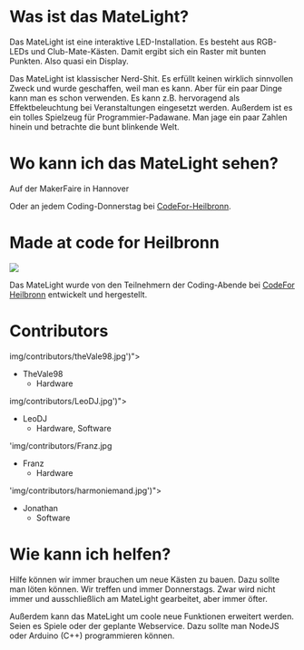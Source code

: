 # Was ist das MateLight?</h2>

Das MateLight ist eine interaktive LED-Installation. Es besteht aus RGB-LEDs und Club-Mate-Kästen. 
Damit ergibt sich ein Raster mit bunten Punkten. Also quasi ein Display.


Das MateLight ist klassischer Nerd-Shit. Es erfüllt keinen wirklich sinnvollen Zweck und wurde geschaffen, weil man es kann.
Aber für ein paar Dinge kann man es schon verwenden. Es kann z.B. hervoragend als Effektbeleuchtung bei Veranstaltungen
eingesetzt werden. Außerdem ist es ein tolles Spielzeug für Programmier-Padawane. Man jage ein paar Zahlen hinein
und betrachte die bunt blinkende Welt.
       
       
# Wo kann ich das MateLight sehen?</h2>
 
Auf der MakerFaire in Hannover

Oder an jedem Coding-Donnerstag bei <a href="https://www.meetup.com/de-DE/codeforhn/">CodeFor-Heilbronn</a>.


# Made at code for Heilbronn</h2>

<img src="/img/CodeForHeilbronn.svg" />

Das MateLight wurde von den Teilnehmern der Coding-Abende bei <a href="http://codefor.de/heilbronn/">CodeFor Heilbronn</a>
entwickelt und hergestellt.


# Contributors

img/contributors/theVale98.jpg')"></div>
* TheVale98
    * Hardware

img/contributors/LeoDJ.jpg')"></div>
* LeoDJ
    * Hardware, Software

'img/contributors/Franz.jpg

* Franz
    * Hardware

'img/contributors/harmoniemand.jpg')"></div>
* Jonathan
    * Software



# Wie kann ich helfen?

Hilfe können wir immer brauchen um neue Kästen zu bauen. Dazu sollte man löten können.
Wir treffen und immer Donnerstags. Zwar wird nicht immer und ausschließlich am MateLight gearbeitet, aber 
immer öfter.

Außerdem kann das MateLight um coole neue Funktionen erweitert werden. Seien es Spiele oder der geplante Webservice.
Dazu sollte man NodeJS oder Arduino (C++) programmieren können.
